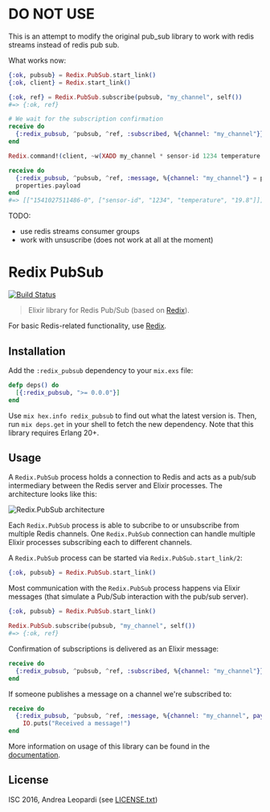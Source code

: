 # DO NOT USE

This is an attempt to modify the original pub_sub library to work with redis streams instead of redis pub sub.

What works now:

```elixir
{:ok, pubsub} = Redix.PubSub.start_link()
{:ok, client} = Redix.start_link()

{:ok, ref} = Redix.PubSub.subscribe(pubsub, "my_channel", self())
#=> {:ok, ref}

# We wait for the subscription confirmation
receive do
  {:redix_pubsub, ^pubsub, ^ref, :subscribed, %{channel: "my_channel"}} -> :ok
end

Redix.command!(client, ~w(XADD my_channel * sensor-id 1234 temperature 19.8))

receive do
  {:redix_pubsub, ^pubsub, ^ref, :message, %{channel: "my_channel"} = properties} ->
  properties.payload
end
#=> [["1541027511486-0", ["sensor-id", "1234", "temperature", "19.8"]]]
```

TODO:

- use redis streams consumer groups
- work with unsuscribe (does not work at all at the moment)

# Redix PubSub

[![Build Status](https://travis-ci.org/whatyouhide/redix_pubsub.svg?branch=master)](https://travis-ci.org/whatyouhide/redix_pubsub)

> Elixir library for Redis Pub/Sub (based on [Redix][redix]).

For basic Redis-related functionality, use [Redix][redix].

## Installation

Add the `:redix_pubsub` dependency to your `mix.exs` file:

```elixir
defp deps() do
  [{:redix_pubsub, ">= 0.0.0"}]
end
```

Use `mix hex.info redix_pubsub` to find out what the latest version is. Then, run `mix deps.get` in your shell to fetch the new dependency. Note that this library requires Erlang 20+.

## Usage

A `Redix.PubSub` process holds a connection to Redis and acts as a pub/sub intermediary between the Redis server and Elixir processes. The architecture looks like this:

![Redix.PubSub architecture](https://i.imgur.com/Ev9sSK0.png)

Each `Redix.PubSub` process is able to subcribe to or unsubscribe from multiple Redis channels. One `Redix.PubSub` connection can handle multiple Elixir processes subscribing each to different channels.

A `Redix.PubSub` process can be started via `Redix.PubSub.start_link/2`:

```elixir
{:ok, pubsub} = Redix.PubSub.start_link()
```

Most communication with the `Redix.PubSub` process happens via Elixir messages (that simulate a Pub/Sub interaction with the pub/sub server).

```elixir
{:ok, pubsub} = Redix.PubSub.start_link()

Redix.PubSub.subscribe(pubsub, "my_channel", self())
#=> {:ok, ref}
```

Confirmation of subscriptions is delivered as an Elixir message:

```elixir
receive do
  {:redix_pubsub, ^pubsub, ^ref, :subscribed, %{channel: "my_channel"}} -> :ok
end
```

If someone publishes a message on a channel we're subscribed to:

```elixir
receive do
  {:redix_pubsub, ^pubsub, ^ref, :message, %{channel: "my_channel", payload: "hello"}} ->
    IO.puts("Received a message!")
end
```

More information on usage of this library can be found in the [documentation][docs].

## License

ISC 2016, Andrea Leopardi (see [LICENSE.txt](LICENSE.txt))

[docs]: http://hexdocs.pm/redix_pubsub
[redix]: https://github.com/whatyouhide/redix
